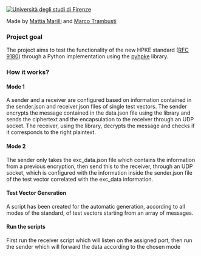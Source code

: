 [![Università degli studi di Firenze](https://i.imgur.com/1NmBfH0.png)](https://ingegneria.unifi.it)

Made by [Mattia Marilli](https://github.com/mattiamarilli) and [Marco Trambusti](https://github.com/MarcoTrambusti)

### Project goal
The project aims to test the functionality of the new HPKE standard ([RFC 9180](https://datatracker.ietf.org/doc/rfc9180/)) through a Python implementation using the [pyhpke](https://github.com/dajiaji/pyhpke.git) library.

### How it works?

#### Mode 1

A sender and a receiver are configured based on information contained in the sender.json and receiver.json files of single test vectors. The sender encrypts the message contained in the data.json file using the library and sends the ciphertext and the encapsulation to the receiver through an UDP socket. The receiver, using the library, decrypts the message and checks if it corresponds to the right plaintext. 

#### Mode 2

The sender only takes the exc_data.json file which contains the information from a previous encryption, then send this to the receiver, through an UDP socket, which is configured with the information inside the sender.json file of the test vector correlated with the exc_data information.

#### Test Vector Generation

A script has been created for the automatic generation, according to all modes of the standard, of test vectors starting from an array of messages.

#### Run the scripts

First run the receiver script which will listen on the assigned port, then run the sender which will forward the data according to the chosen mode
